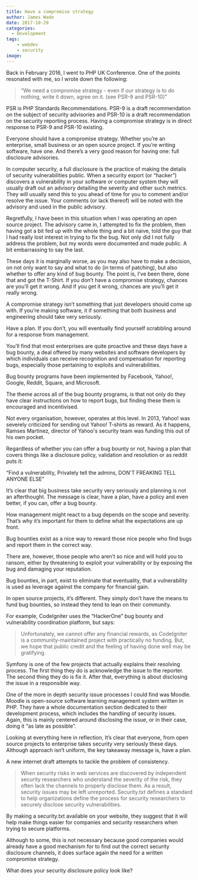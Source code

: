 ```yaml
---
title: Have a compromise strategy
author: James Wade
date: 2017-10-29
categories:
  - Development
tags:
    - webdev
    - security
image: 
---
```


Back in February 2016, I went to PHP UK Conference. One of the points resonated with me, so I wrote down the following:

> “We need a compromise strategy - even if our strategy is to do nothing, write it down, agree on it. (see PSR-9 and PSR-10)”

PSR is PHP Standards Recommendations. PSR-9 is a draft recommendation on the subject of security advisories and PSR-10 is a draft recommendation on the security reporting process. Having a compromise strategy is in direct response to PSR-9 and PSR-10 existing.

Everyone should have a compromise strategy. Whether you’re an enterprise, small business or an open source project. If you’re writing software, have one. And there’s a very good reason for having one: full disclosure advisories.

In computer security, a full disclosure is the practice of making the details of security vulnerabilities public. When a security export (or “hacker”) discovers a vulnerability in your software or computer system they will usually draft out an advisory detailing the severity and other such metrics. They will usually send this to you ahead of time for you to comment and/or resolve the issue. Your comments (or lack thereof) will be noted with the advisory and used in the public advisory.

Regretfully, I have been in this situation when I was operating an open source project. The advisory came in, I attempted to fix the problem, then having got a bit fed up with the whole thing and a bit naive, told the guy that I had really lost interest in trying to fix the bug. Not only did I not fully address the problem, but my words were documented and made public. A bit embarrassing to say the last.

These days it is marginally worse, as you may also have to make a decision, on not only want to say and what to do (in terms of patching), but also whether to offer any kind of bug bounty. The point is, I’ve been there, done that and got the T-Shirt. If you don’t have a compromise strategy, chances are you’ll get it wrong. And if you get it wrong, chances are you’ll get it really wrong.

A compromise strategy isn’t something that just developers should come up with. If you’re making software, it if something that both business and engineering should take very seriously. 

Have a plan. If you don’t, you will eventually find yourself scrabbling around for a response from management.

You’ll find that most enterprises are quite proactive and these days have a bug bounty, a deal offered by many websites and software developers by which individuals can receive recognition and compensation for reporting bugs, especially those pertaining to exploits and vulnerabilities.

Bug bounty programs have been implemented by Facebook, Yahoo!, Google, Reddit, Square, and Microsoft.

The theme across all of the bug bounty programs, is that not only do they have clear instructions on how to report bugs, but finding these them is encouraged and incentivised.

Not every organisation, however, operates at this level. In 2013, Yahoo! was severely criticized for sending out Yahoo! T-shirts as reward. As it happens, Ramses Martinez, director of Yahoo's security team was funding this out of his own pocket.

Regardless of whether you can offer a bug bounty or not, having a plan that covers things like a disclosure policy, validation and resolution or as reddit puts it:

“Find a vulnerability, Privately tell the admins, DON'T FREAKING TELL ANYONE ELSE”

It’s clear that big business take security very seriously and planning is not an afterthought. The message is clear, have a plan, have a policy and even better, if you can, offer a bug bounty.

How management might react to a bug depends on the scope and severity. That’s why it’s important for them to define what the expectations are up front.

Bug bounties exist as a nice way to reward those nice people who find bugs and report them in the correct way.

There are, however, those people who aren’t so nice and will hold you to ransom, either by threatening to exploit your vulnerability or by exposing the bug and damaging your reputation.

Bug bounties, in part, exist to eliminate that eventuality, that a vulnerability is used as leverage against the company for financial gain.

In open source projects, it’s different. They simply don’t have the means to fund bug bounties, so instead they tend to lean on their community.

For example, CodeIgniter uses the “HackerOne” bug bounty and vulnerability coordination platform, but says:

> Unfortunately, we cannot offer any financial rewards, as CodeIgniter is a community-maintained project with practically no funding. But, we hope that public credit and the feeling of having done well may be gratifying.

Symfony is one of the few projects that actually explains their resolving process. The first thing they do is acknowledge the issue to the reporter. The second thing they do is fix it. After that, everything is about disclosing the issue in a responsible way.

One of the more in depth security issue processes I could find was Moodle. Moodle is open-source software learning management system written in PHP. They have a whole documentation section dedicated to their development process, which includes the handling of security issues. Again, this is mainly centered around disclosing the issue, or in their case, doing it “as late as possible”.

Looking at everything here in reflection, It’s clear that everyone, from open source projects to enterprise takes security very seriously these days. Although approach isn’t uniform, the key takeaway message is, have a plan.

A new internet draft attempts to tackle the problem of consistency.

> When security risks in web services are discovered by independent security researchers who understand the severity of the risk, they often lack the channels to properly disclose them.  As a result, security issues may be left unreported.  Security.txt defines a standard to help organizations define the process for security researchers to securely disclose security vulnerabilities.

By making a security.txt available on your website, they suggest that it will help make things easier for companies and security researchers when trying to secure platforms.

Although to some, this is not necessary because good companies would already have a good mechanism for to find out the correct security disclosure channels, it does surface again the need for a written compromise strategy.

What does your security disclosure policy look like?